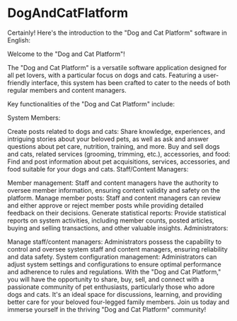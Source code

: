 # DogAndCatFlatform

Certainly! Here's the introduction to the "Dog and Cat Platform" software in English:

Welcome to the "Dog and Cat Platform"!

The "Dog and Cat Platform" is a versatile software application designed for all pet lovers, with a particular focus on dogs and cats. Featuring a user-friendly interface, this system has been crafted to cater to the needs of both regular members and content managers.

Key functionalities of the "Dog and Cat Platform" include:

System Members:

Create posts related to dogs and cats: Share knowledge, experiences, and intriguing stories about your beloved pets, as well as ask and answer questions about pet care, nutrition, training, and more.
Buy and sell dogs and cats, related services (grooming, trimming, etc.), accessories, and food: Find and post information about pet acquisitions, services, accessories, and food suitable for your dogs and cats.
Staff/Content Managers:

Member management: Staff and content managers have the authority to oversee member information, ensuring content validity and safety on the platform.
Manage member posts: Staff and content managers can review and either approve or reject member posts while providing detailed feedback on their decisions.
Generate statistical reports: Provide statistical reports on system activities, including member counts, posted articles, buying and selling transactions, and other valuable insights.
Administrators:

Manage staff/content managers: Administrators possess the capability to control and oversee system staff and content managers, ensuring reliability and data safety.
System configuration management: Administrators can adjust system settings and configurations to ensure optimal performance and adherence to rules and regulations.
With the "Dog and Cat Platform," you will have the opportunity to share, buy, sell, and connect with a passionate community of pet enthusiasts, particularly those who adore dogs and cats. It's an ideal space for discussions, learning, and providing better care for your beloved four-legged family members. Join us today and immerse yourself in the thriving "Dog and Cat Platform" community!





